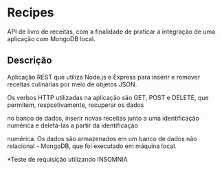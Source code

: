 # Recipes
API de livro de receitas, com a finalidade de praticar a integração de uma aplicação com MongoDB local.

## Descrição

Aplicação REST que utiliza Node.js e Express para inserir e remover receitas culinárias por meio de objetos JSON. 

Os verbos HTTP utilizadas na aplicação são GET, POST e DELETE, que permitem, respcetivamente, recuperar os dados

no banco de dados, inserir novas receitas junto a uma identificação numérica e deletá-las a partir da identificação 

numérica. Os dados são armazenados em um banco de dados não relacional - MongoDB, que foi executado em máquina local.

*Teste de requisição utilizando INSOMNIA


